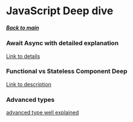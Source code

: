 # JavaScript Deep dive
##### [Back to main](../README.md)

### Await Async with detailed explanation
[Link to details](https://nikgrozev.com/2017/10/01/async-await/)

### Functional vs Stateless Component Deep
[Link to description](https://code.tutsplus.com/tutorials/stateful-vs-stateless-functional-components-in-react--cms-29541)

### Advanced types
[advanced type well explained](https://www.simonholywell.com/post/advanced-typescript-types/)

